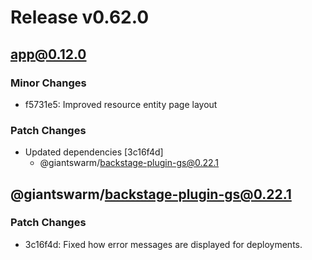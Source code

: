 # Release v0.62.0

## app@0.12.0

### Minor Changes

- f5731e5: Improved resource entity page layout

### Patch Changes

- Updated dependencies [3c16f4d]
  - @giantswarm/backstage-plugin-gs@0.22.1

## @giantswarm/backstage-plugin-gs@0.22.1

### Patch Changes

- 3c16f4d: Fixed how error messages are displayed for deployments.
